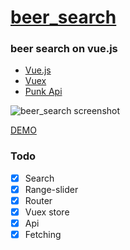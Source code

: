 # [beer_search](https://gboriss.github.io/beer_search/)
### beer search on vue.js 

* [Vue.js](https://vuejs.org/)
* [Vuex](https://vuex.vuejs.org/)
* [Punk Api](https://punkapi.com/)

![beer_search screenshot](https://i.ibb.co/7NzcZc3/Capture1.png)

[DEMO](https://gboriss.github.io/beer_search/)


### Todo
- [x]  Search
- [x]  Range-slider
- [x]  Router
- [x]  Vuex store
- [x]  Api
- [x]  Fetching